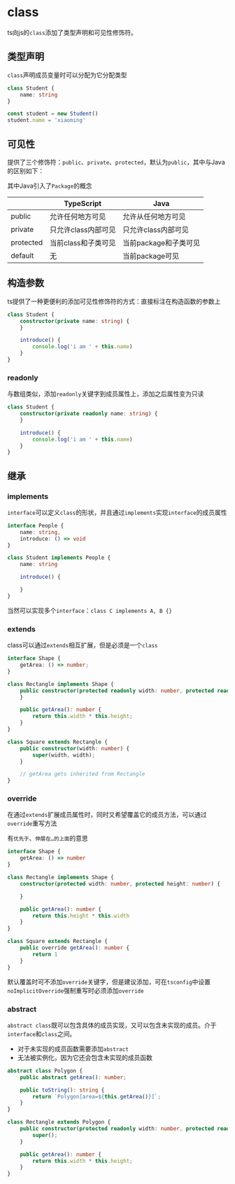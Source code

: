 # class

ts向js的`class`添加了类型声明和可见性修饰符。

## 类型声明

`class`声明成员变量时可以分配为它分配类型

```ts
class Student {
    name: string
}

const student = new Student()
student.name = 'xiaoming'
```

## 可见性

提供了三个修饰符：`public`、`private`、`protected`，默认为`public`，其中与Java的区别如下：

其中Java引入了`Package`的概念

|           | TypeScript   | Java           |
|-----------|--------------|----------------|
| public    | 允许任何地方可见     | 允许从任何地方可见      |
| private   | 只允许class内部可见 | 只允许class内部可见   |
| protected | 当前class和子类可见 | 当前package和子类可见 |
| default   | 无            | 当前package可见    |

## 构造参数

ts提供了一种更便利的添加可见性修饰符的方式：直接标注在构造函数的参数上

```ts
class Student {
    constructor(private name: string) {
    }

    introduce() {
        console.log('i am ' + this.name)
    }
}

```

### readonly

与数组类似，添加`readonly`关键字到成员属性上，添加之后属性变为只读

```ts
class Student {
    constructor(private readonly name: string) {
    }

    introduce() {
        console.log('i am ' + this.name)
    }
}
```

## 继承

### implements

`interface`可以定义`class`的形状，并且通过`implements`实现`interface`的成员属性

```ts
interface People {
    name: string,
    introduce: () => void
}

class Student implements People {
    name: string

    introduce() {

    }
}
```

当然可以实现多个`interface`：`class C implements A, B {}`

### extends

class可以通过`extends`相互扩展，但是必须是一个`class`

```ts
interface Shape {
    getArea: () => number;
}

class Rectangle implements Shape {
    public constructor(protected readonly width: number, protected readonly height: number) {
    }

    public getArea(): number {
        return this.width * this.height;
    }
}

class Square extends Rectangle {
    public constructor(width: number) {
        super(width, width);
    }

    // getArea gets inherited from Rectangle
}
```

### override

在通过`extends`扩展成员属性时，同时又希望覆盖它的成员方法，可以通过`override`重写方法

有`优先于`、`伸展在…的上面`的意思

```ts
interface Shape {
    getArea: () => number
}

class Rectangle implements Shape {
    constructor(protected width: number, protected height: number) {

    }

    public getArea(): number {
        return this.height * this.width
    }
}

class Square extends Rectangle {
    public override getArea(): number {
        return 1
    }
}
```

默认覆盖时可不添加`override`关键字，但是建议添加，可在`tsconfig`中设置`noImplicitOverride`强制重写时必须添加`override`

### abstract

`abstract class`既可以包含具体的成员实现，又可以包含未实现的成员。介于`interface`和`class`之间。

- 对于未实现的成员函数需要添加`abstract`
- 无法被实例化，因为它还会包含未实现的成员函数

```ts
abstract class Polygon {
    public abstract getArea(): number;

    public toString(): string {
        return `Polygon[area=${this.getArea()}]`;
    }
}

class Rectangle extends Polygon {
    public constructor(protected readonly width: number, protected readonly height: number) {
        super();
    }

    public getArea(): number {
        return this.width * this.height;
    }
}
```
